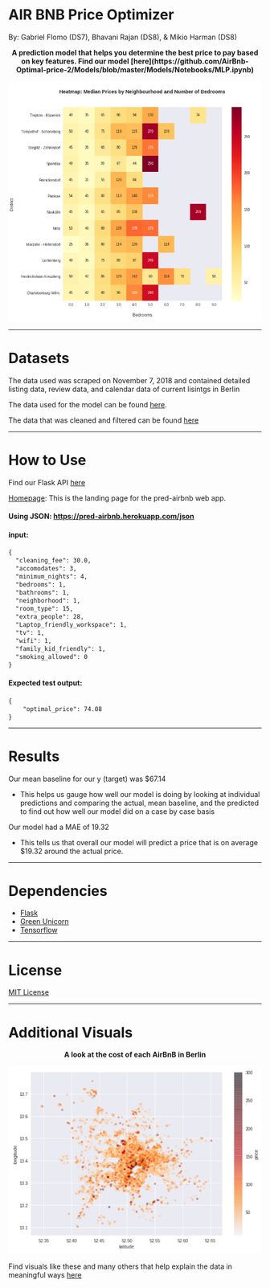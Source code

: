 # **AIR BNB Price Optimizer**
By: Gabriel Flomo (DS7), Bhavani Rajan (DS8), & Mikio Harman (DS8)

<p align="center"> <strong>A prediction model that helps you determine the best price to pay based on key features. Find our model [here](https://github.com/AirBnb-Optimal-price-2/Models/blob/master/Models/Notebooks/MLP.ipynb)</strong> </p>

<div align="center">
  <img src="https://github.com/AirBnb-Optimal-price-2/DS/blob/master/header/heatmap.png"><br>
</div>


---
# **Datasets**
The data used was scraped on November 7, 2018 and contained detailed listing data, review data, and calendar data of current lisintgs in Berlin

The data used for the model can be found [here](https://www.kaggle.com/brittabettendorf/berlin-airbnb-data#listings.csv).

The data that was cleaned and filtered can be found [here](https://github.com/AirBnb-Optimal-price-2/Models/tree/master/Models)

---

# **How to Use**

Find our Flask API [here](https://github.com/AirBnb-Optimal-price-2/DS/tree/master/pred-airbnb)

[Homepage](https://pred-airbnb.herokuapp.com/): This is the landing page for the pred-airbnb web app.

#### Using JSON: https://pred-airbnb.herokuapp.com/json

#### **input**: 

```
{
  "cleaning_fee": 30.0,
  "accomodates": 3,
  "minimum_nights": 4,
  "bedrooms": 1,
  "bathrooms": 1,
  "neighborhood": 1,
  "room_type": 15,
  "extra_people": 28,
  "Laptop_friendly_workspace": 1,
  "tv": 1,
  "wifi": 1,
  "family_kid_friendly": 1,
  "smoking_allowed": 0
}
```

#### **Expected test output**:
```
{
    "optimal_price": 74.08
}
```


----

# **Results**

Our mean baseline for our y (target) was $67.14
 - This helps us gauge how well our model is doing by looking at individual predictions and comparing the actual, mean baseline, and the predicted to find out how well our model did on a case by case basis

Our model had a MAE of 19.32
- This tells us that overall our model will predict a price that is on average $19.32 around the actual price.

---

# **Dependencies**

- [Flask](https://flask.palletsprojects.com/en/1.1.x/#)
- [Green Unicorn](https://gunicorn.org/)
- [Tensorflow](https://www.tensorflow.org/api_docs/python/tf)


---

# **License**

[MIT License](https://opensource.org/licenses/MIT)

---

# **Additional Visuals**

<p align="center"> <strong>A look at the cost of each AirBnB in Berlin</strong> </p>

<div align="center">
  <img src="https://github.com/AirBnb-Optimal-price-2/DS/blob/master/header/location:price.png"><br>
</div>

Find visuals like these and many others that help explain the data in meaningful ways [here](https://github.com/AirBnb-Optimal-price-2/DS/blob/master/Data_analysis_visualisation/Unit3_build_airbnb_visualisation.ipynb)
